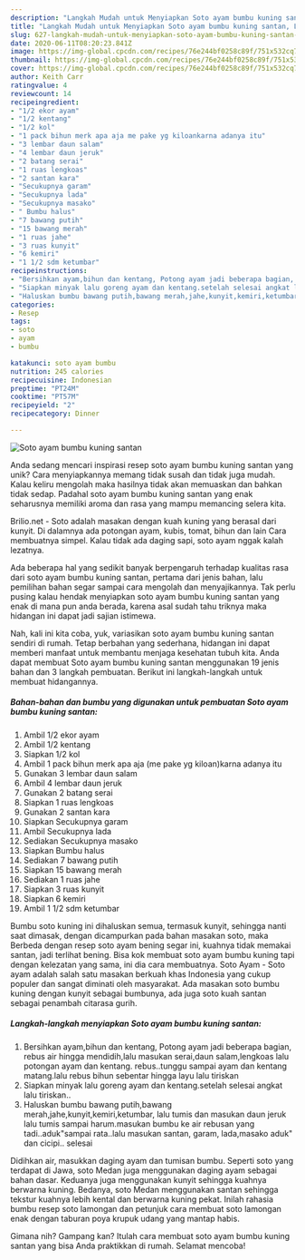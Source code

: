 ```yaml
---
description: "Langkah Mudah untuk Menyiapkan Soto ayam bumbu kuning santan, Lezat"
title: "Langkah Mudah untuk Menyiapkan Soto ayam bumbu kuning santan, Lezat"
slug: 627-langkah-mudah-untuk-menyiapkan-soto-ayam-bumbu-kuning-santan-lezat
date: 2020-06-11T08:20:23.841Z
image: https://img-global.cpcdn.com/recipes/76e244bf0258c89f/751x532cq70/soto-ayam-bumbu-kuning-santan-foto-resep-utama.jpg
thumbnail: https://img-global.cpcdn.com/recipes/76e244bf0258c89f/751x532cq70/soto-ayam-bumbu-kuning-santan-foto-resep-utama.jpg
cover: https://img-global.cpcdn.com/recipes/76e244bf0258c89f/751x532cq70/soto-ayam-bumbu-kuning-santan-foto-resep-utama.jpg
author: Keith Carr
ratingvalue: 4
reviewcount: 14
recipeingredient:
- "1/2 ekor ayam"
- "1/2 kentang"
- "1/2 kol"
- "1 pack bihun merk apa aja me pake yg kiloankarna adanya itu"
- "3 lembar daun salam"
- "4 lembar daun jeruk"
- "2 batang serai"
- "1 ruas lengkoas"
- "2 santan kara"
- "Secukupnya garam"
- "Secukupnya lada"
- "Secukupnya masako"
- " Bumbu halus"
- "7 bawang putih"
- "15 bawang merah"
- "1 ruas jahe"
- "3 ruas kunyit"
- "6 kemiri"
- "1 1/2 sdm ketumbar"
recipeinstructions:
- "Bersihkan ayam,bihun dan kentang, Potong ayam jadi beberapa bagian, rebus air hingga mendidih,lalu masukan serai,daun salam,lengkoas lalu potongan ayam dan kentang. rebus..tunggu sampai ayam dan kentang matang.lalu rebus bihun sebentar hingga layu lalu tiriskan"
- "Siapkan minyak lalu goreng ayam dan kentang.setelah selesai angkat lalu tiriskan.."
- "Haluskan bumbu bawang putih,bawang merah,jahe,kunyit,kemiri,ketumbar, lalu tumis dan masukan daun jeruk lalu tumis sampai harum.masukan bumbu ke air rebusan yang tadi..aduk&#34;sampai rata..lalu masukan santan, garam, lada,masako aduk&#34; dan cicipi.. selesai"
categories:
- Resep
tags:
- soto
- ayam
- bumbu

katakunci: soto ayam bumbu 
nutrition: 245 calories
recipecuisine: Indonesian
preptime: "PT24M"
cooktime: "PT57M"
recipeyield: "2"
recipecategory: Dinner

---
```



![Soto ayam bumbu kuning santan](https://img-global.cpcdn.com/recipes/76e244bf0258c89f/751x532cq70/soto-ayam-bumbu-kuning-santan-foto-resep-utama.jpg)

Anda sedang mencari inspirasi resep soto ayam bumbu kuning santan yang unik? Cara menyiapkannya memang tidak susah dan tidak juga mudah. Kalau keliru mengolah maka hasilnya tidak akan memuaskan dan bahkan tidak sedap. Padahal soto ayam bumbu kuning santan yang enak seharusnya memiliki aroma dan rasa yang mampu memancing selera kita.

Brilio.net - Soto adalah masakan dengan kuah kuning yang berasal dari kunyit. Di dalamnya ada potongan ayam, kubis, tomat, bihun dan lain Cara membuatnya simpel. Kalau tidak ada daging sapi, soto ayam nggak kalah lezatnya.

Ada beberapa hal yang sedikit banyak berpengaruh terhadap kualitas rasa dari soto ayam bumbu kuning santan, pertama dari jenis bahan, lalu pemilihan bahan segar sampai cara mengolah dan menyajikannya. Tak perlu pusing kalau hendak menyiapkan soto ayam bumbu kuning santan yang enak di mana pun anda berada, karena asal sudah tahu triknya maka hidangan ini dapat jadi sajian istimewa.


Nah, kali ini kita coba, yuk, variasikan soto ayam bumbu kuning santan sendiri di rumah. Tetap berbahan yang sederhana, hidangan ini dapat memberi manfaat untuk membantu menjaga kesehatan tubuh kita. Anda dapat membuat Soto ayam bumbu kuning santan menggunakan 19 jenis bahan dan 3 langkah pembuatan. Berikut ini langkah-langkah untuk membuat hidangannya.

<!--inarticleads1-->

##### Bahan-bahan dan bumbu yang digunakan untuk pembuatan Soto ayam bumbu kuning santan:

1. Ambil 1/2 ekor ayam
1. Ambil 1/2 kentang
1. Siapkan 1/2 kol
1. Ambil 1 pack bihun merk apa aja (me pake yg kiloan)karna adanya itu
1. Gunakan 3 lembar daun salam
1. Ambil 4 lembar daun jeruk
1. Gunakan 2 batang serai
1. Siapkan 1 ruas lengkoas
1. Gunakan 2 santan kara
1. Siapkan Secukupnya garam
1. Ambil Secukupnya lada
1. Sediakan Secukupnya masako
1. Siapkan  Bumbu halus
1. Sediakan 7 bawang putih
1. Siapkan 15 bawang merah
1. Sediakan 1 ruas jahe
1. Siapkan 3 ruas kunyit
1. Siapkan 6 kemiri
1. Ambil 1 1/2 sdm ketumbar


Bumbu soto kuning ini dihaluskan semua, termasuk kunyit, sehingga nanti saat dimasak, dengan dicampurkan pada bahan masakan soto, maka Berbeda dengan resep soto ayam bening segar ini, kuahnya tidak memakai santan, jadi terlihat bening. Bisa kok membuat soto ayam bumbu kuning tapi dengan kelezatan yang sama, ini dia cara membuatnya. Soto Ayam - Soto ayam adalah salah satu masakan berkuah khas Indonesia yang cukup populer dan sangat diminati oleh masyarakat. Ada masakan soto bumbu kuning dengan kunyit sebagai bumbunya, ada juga soto kuah santan sebagai penambah citarasa gurih. 

<!--inarticleads2-->

##### Langkah-langkah menyiapkan Soto ayam bumbu kuning santan:

1. Bersihkan ayam,bihun dan kentang, Potong ayam jadi beberapa bagian, rebus air hingga mendidih,lalu masukan serai,daun salam,lengkoas lalu potongan ayam dan kentang. rebus..tunggu sampai ayam dan kentang matang.lalu rebus bihun sebentar hingga layu lalu tiriskan
1. Siapkan minyak lalu goreng ayam dan kentang.setelah selesai angkat lalu tiriskan..
1. Haluskan bumbu bawang putih,bawang merah,jahe,kunyit,kemiri,ketumbar, lalu tumis dan masukan daun jeruk lalu tumis sampai harum.masukan bumbu ke air rebusan yang tadi..aduk&#34;sampai rata..lalu masukan santan, garam, lada,masako aduk&#34; dan cicipi.. selesai


Didihkan air, masukkan daging ayam dan tumisan bumbu. Seperti soto yang terdapat di Jawa, soto Medan juga menggunakan daging ayam sebagai bahan dasar. Keduanya juga menggunakan kunyit sehingga kuahnya berwarna kuning. Bedanya, soto Medan menggunakan santan sehingga tekstur kuahnya lebih kental dan berwarna kuning pekat. Inilah rahasia bumbu resep soto lamongan dan petunjuk cara membuat soto lamongan enak dengan taburan poya krupuk udang yang mantap habis. 

Gimana nih? Gampang kan? Itulah cara membuat soto ayam bumbu kuning santan yang bisa Anda praktikkan di rumah. Selamat mencoba!
